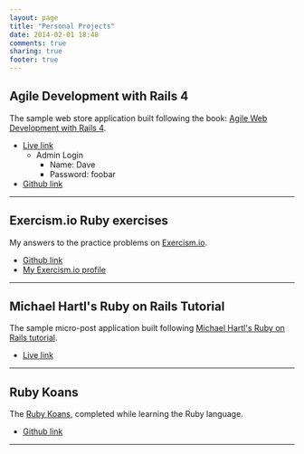 ```yaml
---
layout: page
title: "Personal Projects"
date: 2014-02-01 18:48
comments: true
sharing: true
footer: true
---
```


## Agile Development with Rails 4
The sample web store application built following the book: [Agile Web Development with Rails 4](http://pragprog.com/book/rails4/agile-web-development-with-rails-4).

* [Live link](http://agilewebdevwithrails4.herokuapp.com/)
  * Admin Login 
    * Name: Dave
    * Password: foobar
* [Github link](https://github.com/rafahuaman/agile_dev_rails_depot)
***

## Exercism.io Ruby exercises

My answers to the practice problems on [Exercism.io](http://exercism.io/).

* [Github link](https://github.com/rafahuaman/exercism/tree/master/ruby)
* [My Exercism.io profile](http://exercism.io/rafahuaman)
***
## Michael Hartl's Ruby on Rails Tutorial

The sample micro-post application built following [Michael Hartl's Ruby on Rails tutorial](http://ruby.railstutorial.org/).

* [Live link](https://sampleappubuntu.herokuapp.com/)
***
## Ruby Koans

The [Ruby Koans](http://rubykoans.com/), completed while learning the Ruby language.

* [Github link](https://github.com/rafahuaman/RubyKoans) 
***





